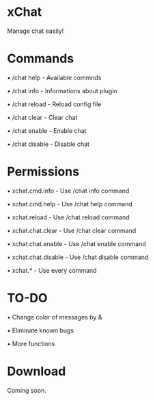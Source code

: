 # xChat
Manage chat easily!

# Commands
• /chat help - Available commnds

• /chat info - Informations about plugin

• /chat reload - Reload config file

• /chat clear - Clear chat

• /chat enable - Enable chat

• /chat disable - Disable chat

# Permissions
• xchat.cmd.info - Use /chat info command

• xchat.cmd.help - Use /chat help command

• xchat.reload - Use /chat reload command

• xchat.chat.clear - Use /chat clear command

• xchat.chat.enable - Use /chat enable command

• xchat.chat.disable - Use /chat disable command

• xchat.* - Use every command

# TO-DO
• Change color of messages by &

• Eliminate known bugs

• More functions

# Download
Coming soon.
